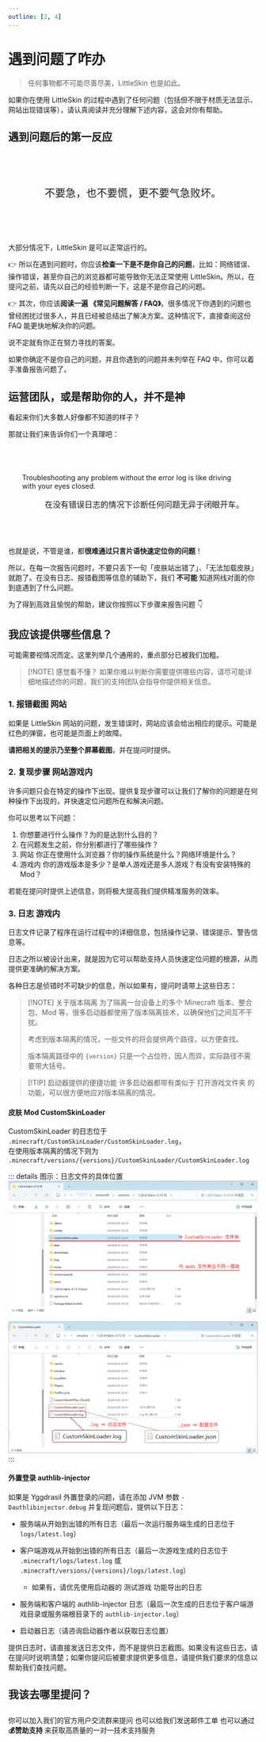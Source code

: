 ```yaml
---
outline: [2, 4]
---
```


# 遇到问题了咋办

> 任何事物都不可能尽善尽美，LittleSkin 也是如此。

如果你在使用 LittleSkin 的过程中遇到了任何问题（包括但不限于材质无法显示、网站出现错误等），请认真阅读并充分理解下述内容，这会对你有帮助。

## 遇到问题后的第一反应

<div align="center" style="line-height: 1.5em; font-size: 1.5em; padding: 2em 1em; margin: 2em 0; border: 1px solid var(--vp-c-text-1); border-radius: 8px">不要急，也不要慌，更不要气急败坏。</div>

大部分情况下，LittleSkin 是可以正常运行的。

👉 所以在遇到问题时，你应该**检查一下是不是你自己的问题**，比如：网络错误、操作错误，甚至你自己的浏览器都可能导致你无法正常使用 LittleSkin。所以，在提问之前，请先以自己的经验判断一下，这是不是你自己的问题。

👉 其次，你应该**阅读一遍 《常见问题解答 / FAQ》**。很多情况下你遇到的问题也曾经困扰过很多人，并且已经被总结出了解决方案。这种情况下，直接查阅这份 FAQ 能更快地解决你的问题。

<NCard title="🤔 常见问题解答 / FAQ" link="/faq/">
说不定就有你正在努力寻找的答案。
</NCard>

如果你确定不是你自己的问题，并且你遇到的问题并未列举在 FAQ 中，你可以着手准备报告问题了。

## 运营团队，或是帮助你的人，并不是神

看起来你们大多数人好像都不知道的样子？

那就让我们来告诉你们一个真理吧：

<div align="center" style="padding: 2em; margin: 2em 0; border: 1px solid var(--vp-c-text-1); border-radius: 8px">
<p align="left">Troubleshooting any problem without the error log is like driving with your eyes closed.</p>
<p align="right" style="font-size: 1.15em">在没有错误日志的情况下诊断任何问题无异于闭眼开车。</p>
</div>

也就是说，不管是谁，都**很难通过只言片语快速定位你的问题**！

所以，在每一次报告问题时，不要只丢下一句「皮肤站出错了」、「无法加载皮肤」就跑了。在没有日志、报错截图等信息的辅助下，我们 **不可能** 知道网线对面的你到底遇到了什么问题。

为了得到高效且愉悦的帮助，建议你按照以下步骤来报告问题 :point_down:

## 我应该提供哪些信息？

可能需要视情况而定。这里列举几个通用的，重点部分已被我们加粗。

> [!NOTE] 感觉看不懂？
> 如果你难以判断你需要提供哪些内容，请尽可能详细地描述你的问题，我们的支持团队会指导你提供相关信息。

### 1. 报错截图 <Badge type="info">网站</Badge>

如果是 LittleSkin 网站的问题，发生错误时，网站应该会给出相应的提示。可能是红色的弹窗，也可能是页面上的故障。

**请把相关的提示乃至整个屏幕截图**，并在提问时提供。

### 2. 复现步骤 <Badge type="info">网站</Badge><Badge type="info">游戏内</Badge>

许多问题只会在特定的操作下出现。提供复现步骤可以让我们了解你的问题是在何种操作下出现的，并快速定位问题所在和解决问题。

你可以思考以下问题：

1. 你想要进行什么操作？为的是达到什么目的？
2. 在问题发生之前，你分别都进行了哪些操作？
3. <Badge type="info">网站</Badge> 你正在使用什么浏览器？你的操作系统是什么？网络环境是什么？
4. <Badge type="info">游戏内</Badge> 你的游戏版本是多少？是单人游戏还是多人游戏？有没有安装特殊的 Mod？

若能在提问时提供上述信息，则将极大提高我们提供精准服务的效率。

### 3. 日志 <Badge type="info">游戏内</Badge>

日志文件记录了程序在运行过程中的详细信息，包括操作记录、错误提示、警告信息等。

日志之所以被设计出来，就是因为它可以帮助支持人员快速定位问题的根源，从而提供更准确的解决方案。

各种日志是侦错时不可缺少的信息，所以如果有，提问时请带上这些日志：

> [!NOTE] 关于版本隔离
> 为了隔离一台设备上的多个 Minecraft 版本、整合包、Mod 等，很多启动器都使用了版本隔离技术，以确保他们之间互不干扰。
>
> 考虑到版本隔离的情况，一些文件的将会提供两个路径，以方便查找。
>
> 版本隔离路径中的 `{version}` 只是一个占位符，因人而异，实际路径不需要带大括号。

> [!TIP] 启动器提供的便捷功能
> 许多启动器都带有类似于 <BSSection>打开游戏文件夹</BSSection> 的功能，可以很方便地应对版本隔离的情况。

#### <Badge type="info">皮肤 Mod</Badge> CustomSkinLoader

CustomSkinLoader 的日志位于 `.minecraft/CustomSkinLoader/CustomSkinLoader.log`，  
在使用版本隔离的情况下则为 `.minecraft/versions/{versions}/CustomSkinLoader/CustomSkinLoader.log`

::: details 图示：日志文件的具体位置
![CustomSkinLoader 文件夹所处位置](./newbee/assets/mods/csl-folder.webp)

![CustomSkinLoader 的配置文件和日志文件](./newbee/assets/mods/csl-files.webp)
:::

#### <Badge type="info">外置登录</Badge> authlib-injector

如果是 Yggdrasil 外置登录的问题，请在添加 JVM 参数 `-Dauthlibinjector.debug` 并复现问题后，提供以下日志：

- 服务端从开始到出错的所有日志（最后一次运行服务端生成的日志位于 `logs/latest.log`）

- 客户端游戏从开始到出错的所有日志（最后一次游戏生成的日志位于 `.minecraft/logs/latest.log` 或 `.minecraft/versions/{versions}/logs/latest.log`）

  - 如果有，请优先使用启动器的 <BSSection>测试游戏</BSSection> 功能导出的日志

- 服务端和客户端的 authlib-injector 日志（最后一次生成的日志位于客户端游戏目录或服务端根目录下的 `authlib-injector.log`）

- 启动器日志（请咨询启动器作者以获取日志位置）

提供日志时，请直接发送日志文件，而不是提供日志截图。如果没有这些日志，请在提问时说明清楚；如果你提问后被要求提供更多信息，请提供我们要求的信息以帮助我们查找问题。

## 我该去哪里提问？

<p style="margin-bottom: 2em"></p>

<NCard title="加入用户交流群" link="/user-group" >
你可以加入我们的官方用户交流群来提问
</NCard>
<NCard title="通过邮件发送工单" link="/email" >
也可以给我们发送邮件工单
</NCard>
<NCard title="一对一技术支持" link="https://afdian.net/a/tnqzh123" >
也可以通过 <strong>💰赞助支持</strong> 来获取高质量的一对一技术支持服务
</NCard>
